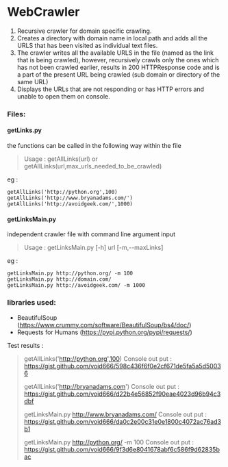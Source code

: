 # WebCrawler

1. Recursive crawler for domain specific crawling.
2. Creates a directory with domain name in local path and adds all the URLS that has been visited as individual text files. 
3. The crawler writes all the available URLS in the file (named as the link that is being crawled), however, recursively crawls only the ones which has not been crawled earlier, results in 200 HTTPResponse code and is a part of the present URL being crawled (sub domain or directory of the same URL) 
4. Displays the URLs that are not responding or has HTTP errors and unable to open them on console.



### Files:

#### getLinks.py 
  the functions can be called in the following way within the file 
  >Usage :   getAllLinks(url) or getAllLinks(url,max_urls_needed_to_be_crawled)
  
eg : 

    getAllLinks('http://python.org',100)
    getAllLinks('http://www.bryanadams.com/')
    getAllLinks('http://avoidgeek.com/',1000)
  
#### getLinksMain.py
independent crawler file with command line argument input
>Usage : getLinksMain.py [-h] url [-m,--maxLinks]

eg : 

    getLinksMain.py http://python.org/ -m 100
    getLinksMain.py http://domain.com/
    getLinksMain.py http://avoidgeek.com/ -m 1000

### libraries used:

 - BeautifulSoup (https://www.crummy.com/software/BeautifulSoup/bs4/doc/)
 - Requests for Humans (https://pypi.python.org/pypi/requests/)
 
Test results  : 
  >getAllLinks('http://python.org',100)
  >Console out put : https://gist.github.com/void666/598c436f6f0e2cf671de5fa5a5d50036
  >
  >getAllLinks('http://bryanadams.com')
  >Console out put : https://gist.github.com/void666/d22b4e56852f90eae4023d96b94c3dbf
  >
  >getLinksMain.py http://www.bryanadams.com/
  >Console out put : https://gist.github.com/void666/da0c2e00c31e0e1800c4072ac76ad3b1
  >
  >getLinksMain.py http://python.org/ -m 100
  >Console out put : https://gist.github.com/void666/9f3d6e8041678abf6c586f9d62835bac
